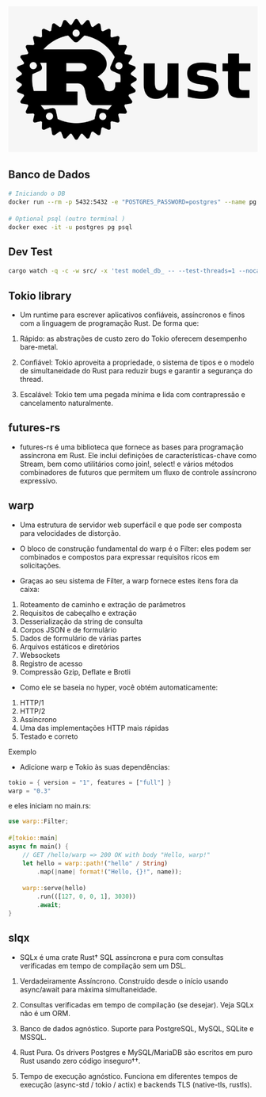 [![LOGO](rust-logo.png)](https://www.rust-lang.org)


## Banco de Dados

```sh
# Iniciando o DB
docker run --rm -p 5432:5432 -e "POSTGRES_PASSWORD=postgres" --name pg postgres:14

# Optional psql (outro terminal )
docker exec -it -u postgres pg psql
```

## Dev Test

```sh
cargo watch -q -c -w src/ -x 'test model_db_ -- --test-threads=1 --nocapture'
```

## Tokio library

- Um runtime  para escrever aplicativos confiáveis, assíncronos e finos com a linguagem de programação Rust. De forma que:

1. Rápido: as abstrações de custo zero do Tokio oferecem desempenho bare-metal.

2. Confiável: Tokio aproveita a propriedade, o sistema de tipos e o modelo de simultaneidade do Rust para reduzir bugs e garantir a segurança do thread.

3. Escalável: Tokio tem uma pegada mínima e lida com contrapressão e cancelamento naturalmente.


## futures-rs

- futures-rs é uma biblioteca que fornece as bases para programação assíncrona em Rust. Ele inclui definições de características-chave como Stream, bem como utilitários como join!, select! e vários métodos combinadores de futuros que permitem um fluxo de controle assíncrono expressivo.


## warp

- Uma estrutura de servidor web superfácil e que pode ser composta para velocidades de distorção.

- O bloco de construção fundamental do warp é o Filter: eles podem ser combinados e compostos para expressar requisitos ricos em solicitações.

- Graças ao seu sistema de Filter, a warp fornece estes itens fora da caixa:

1. Roteamento de caminho e extração de parâmetros
2. Requisitos de cabeçalho e extração
3. Desserialização da string de consulta
4. Corpos JSON e de formulário
5. Dados de formulário de várias partes
6. Arquivos estáticos e diretórios
7. Websockets
8. Registro de acesso
9. Compressão Gzip, Deflate e Brotli
- Como ele se baseia no hyper, você obtém automaticamente:

1. HTTP/1
2. HTTP/2
3. Assíncrono
4. Uma das implementações HTTP mais rápidas
5. Testado e correto

Exemplo
- Adicione warp e Tokio às suas dependências:
  
```rs
tokio = { version = "1", features = ["full"] }
warp = "0.3"
```

e eles iniciam no main.rs:

```rs
use warp::Filter;

#[tokio::main]
async fn main() {
    // GET /hello/warp => 200 OK with body "Hello, warp!"
    let hello = warp::path!("hello" / String)
        .map(|name| format!("Hello, {}!", name));

    warp::serve(hello)
        .run(([127, 0, 0, 1], 3030))
        .await;
}
```


## slqx

- SQLx é uma crate Rust† SQL assíncrona e pura com consultas verificadas em tempo de compilação sem um DSL.

1. Verdadeiramente Assíncrono. Construído desde o início usando async/await para máxima simultaneidade.

2. Consultas verificadas em tempo de compilação (se desejar). Veja SQLx não é um ORM.

3. Banco de dados agnóstico. Suporte para PostgreSQL, MySQL, SQLite e MSSQL.

4. Rust Pura. Os drivers Postgres e MySQL/MariaDB são escritos em puro Rust usando zero código inseguro††.

5. Tempo de execução agnóstico. Funciona em diferentes tempos de execução (async-std / tokio / actix) e backends TLS (native-tls, rustls).